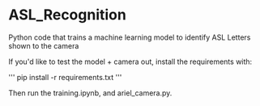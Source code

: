 # ASL_Recognition

Python code that trains a machine learning model to identify ASL Letters shown to the camera

If you'd like to test the model + camera out, install the requirements with:

'''
pip install -r requirements.txt
'''

Then run the training.ipynb, and ariel_camera.py. 
